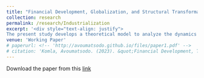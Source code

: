```yaml
---
title: "Financial Development, Globalization, and Structural Transformation in Developing Countries (2023)"
collection: research
permalink: /research/Industrialization
excerpt: '<div style="text-align: justify">
The present study develops a theoretical model to analyze the dynamics of industrialization and deindustrialization in developing countries and their integration with earlier industrialized economies. The findings suggest that financial development plays a crucial role in both accelerating industrialization and facilitating deindustrialization. Moreover, the model reveals that when developing countries integrate with economies in deindustrialization, the technological frontier in the manufacturing sector becomes relatively further ahead compared to the services sector. This discrepancy in technological proximity between sectors influences the differential productivity growth rates in manufacturing and services, driving an early shift towards the services sector.The model is calibrated to South African data from 1960 to 2010 and provides empirical support for these findings.</div>'
venue: 'Working Paper'
# paperurl: <!-- 'http://avoumatsodo.github.io/files/paper1.pdf' -->
# citation: 'Komla, Avoumatsodo. (2023). &quot;Financial Development, Technology Adoption, and Sectoral Productivity Convergence.&quot; <i>Working Paper</i>.'
---
```

Download the paper from this [link](http://avoumatsodo.github.io/files/Structural_change_and_Financial_Development.pdf)
<!-- [Slides]() -->

<!-- This paper is about the number 1. The number 2 is left for future work. -->


<!-- Recommended citation: Your Name, You. (2009). "Paper Title Number 1." <i>Journal 1</i>. 1(1). -->


